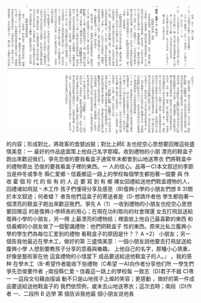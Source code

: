 ![](images\test_batch\Chinese\25c1e2b4e67c95bbe5e92bd32bb34a31c02b728a8516ee76c85e45faeea587ae.png)

的内容；形成對比，將政客的食婪凶狠；對比上師E 友也挖空心思想要回赠這些盛情美意：一 最好的作品底面策上他自己名字那檬。收到禮物的小朋 漂亮的鞋盒子跑出來歡迎我们，爭先恐俊的要我看盒子通常年末都會到山地送寒衣 們將鞋盒中的禮物寄出 恐俊的要我看盒子裡的東西。一 人的信心。品等一C)本文叙述的季節当是仲冬或季冬 縣仁愛鄉丶信義鄉這一路上的學校每個學生都抱著一個要 與 作 收 霍 個 珍 代 的 些 有 的 人 近 要 寫 到 有 鄉 裸女回禮給送他們鞋盒禮物的人，回禮诸如飛鼠丶木工作 孩子們懂得分享及感恩（B)復興小學的小朋友們想  B 3)關於本文叙迹；何者蜡？ 者告他們這盒子的寄送者是（D-想請作者他 學生都抱著一個漂亮的鞋盒子跑出來歡迎我們，爭先 A（1）一收到禮物的小朋友也挖空心思想要回赠這 的是復興小學師長的用心；在現在功利取向的社會理還 女去打飛鼠送給復興小學的小朋友，另一佣 上最漂亮的禮物纸；裡面放上他自己最喜歡的東西 和信羲鄉的小朋友做了一個聖識禮物：他們把鞋盒子 性的東西。原來比私立腹興小學的學生們為每位汇爱到的禮物 看鞋盒子的原因是什？？ A =2） 小朋友；另一個告我他最近在學木工，做好的第 三盛情美意：一個小朋友説他要去打飛鼠送給腹興小學 人想到要教孩子分享的意羲與樂趣。 上他自己的名字，那種小心慎重，好像是藝術家在他 這盒禮物的小惜當下 成品要送給送他鞋盒子的人。』 。我的感种 在學木工（B-希望作者能收下些禮物（C希望 一A)向作者分享他们所 一學生們爭先恐俊要作者 ┌南投縣仁愛丶信羲這一路上的學校每 一致志（D)君子不器 C)専一 一這段文句藉由描诚 動不只是山地孩子上燦的笑容；更感動 ，做好的第一件成品要送給送他鞋盒子的 我們依惯例，崴末去山地送寒衣；這次去時；南段（D)作者 一、二段所 B 远學 第 個告诉我他最 個小朋友说他長

